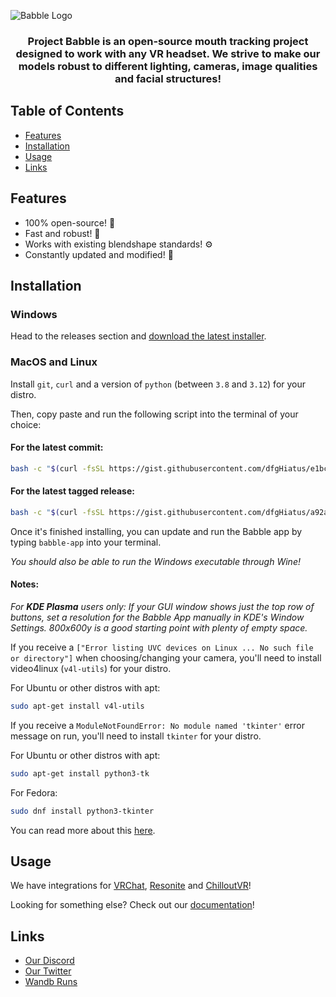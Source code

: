![Babble Logo](https://github.com/Project-Babble/ProjectBabble/blob/6f09c3b091bff996a1ec543e1ac1050a15a636af/Babble.png)

<h3 align="center">
Project Babble is an open-source mouth tracking project designed to work with any VR headset. We strive to make our models robust to different lighting, cameras, image qualities and facial structures!
</h3>

## Table of Contents
- [Features](#features)
- [Installation](#installation)
- [Usage](#usage)
- [Links](#links)
  
## Features
- 100% open-source! 🌟
- Fast and robust! 🚀
- Works with existing blendshape standards! ⚙️
- Constantly updated and modified! 🔧

## Installation
### Windows
Head to the releases section and [download the latest installer](https://github.com/Project-Babble/ProjectBabble/releases/latest).

### MacOS and Linux
Install `git`, `curl` and a version of `python` (between `3.8` and `3.12`) for your distro.

Then, copy paste and run the following script into the terminal of your choice:

#### For the latest commit:

```bash
bash -c "$(curl -fsSL https://gist.githubusercontent.com/dfgHiatus/e1bce63cd6be1e8645c3b3adfd5b71a6/raw/26561da3b2bcf738f580176229e4853c18ddf554/project-babble-installer-latest.sh)"
```

#### For the latest tagged release:

```bash
bash -c "$(curl -fsSL https://gist.githubusercontent.com/dfgHiatus/a92a3caae24c1bfab1c7544537a654c5/raw/63573d5c882b4152c9434b9dd4bc888573fe9e98/project-babble-installer-tagged.sh)"
```

Once it's finished installing, you can update and run the Babble app by typing `babble-app` into your terminal.

*You should also be able to run the Windows executable through Wine!*

#### Notes:

*For **KDE Plasma** users only: If your GUI window shows just the top row of buttons, set a resolution for the Babble App manually in KDE's Window Settings. 800x600y is a good starting point with plenty of empty space.*

If you receive a `["Error listing UVC devices on Linux ... No such file or directory"]` when choosing/changing your camera, you'll need to install video4linux (`v4l-utils`) for your distro.

For Ubuntu or other distros with apt:
```bash
sudo apt-get install v4l-utils
```

If you receive a `ModuleNotFoundError: No module named 'tkinter'` error message on run, you'll need to install `tkinter` for your distro.

For Ubuntu or other distros with apt:
```bash
sudo apt-get install python3-tk
```
For Fedora:
```bash
sudo dnf install python3-tkinter
```

You can read more about this [here](https://stackoverflow.com/questions/25905540/importerror-no-module-named-tkinter).

## Usage 
We have integrations for [VRChat](https://docs.babble.diy/docs/software/integrations/vrc), [Resonite](https://docs.babble.diy/docs/software/integrations/resonite) and [ChilloutVR](https://docs.babble.diy/docs/software/integrations/chilloutVR)!

Looking for something else? Check out our [documentation](https://docs.babble.diy/)!

## Links
- [Our Discord](https://discord.gg/XAMZmjBktk)
- [Our Twitter](https://x.com/projectBabbleVR)
- [Wandb Runs](https://wandb.ai/summerai/ProjectBabble)
